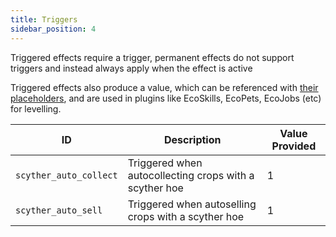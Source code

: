 ```yaml
---
title: Triggers
sidebar_position: 4
---
```


Triggered effects require a trigger, permanent effects do not support triggers and instead always apply when the effect
is active

Triggered effects also produce a value, which can be referenced with [their placeholders](https://plugins.auxilor.io/effects/configuring-an-effect#placeholders),
and are used in plugins like EcoSkills, EcoPets, EcoJobs (etc) for levelling.

| ID                     | Description                                            | Value Provided |
| ---------------------- | ------------------------------------------------------ | -------------- |
| `scyther_auto_collect` | Triggered when autocollecting crops with a scyther hoe | 1              |
| `scyther_auto_sell`    | Triggered when autoselling crops with a scyther hoe    | 1              |

